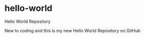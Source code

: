 # hello-world
Hello World Repository

New to coding and this is my new Hello World Repository on GitHub
